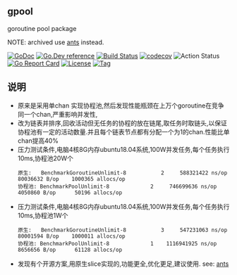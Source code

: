 ## gpool
goroutine pool package

NOTE: archived use [ants](https://github.com/panjf2000/ants) instead.


[![GoDoc](https://godoc.org/github.com/thinkgos/gpool?status.svg)](https://godoc.org/github.com/thinkgos/gpool)
[![Go.Dev reference](https://img.shields.io/badge/go.dev-reference-blue?logo=go&logoColor=white)](https://pkg.go.dev/github.com/thinkgos/gpool?tab=doc)
[![Build Status](https://www.travis-ci.org/thinkgos/gpool.svg?branch=master)](https://www.travis-ci.org/thinkgos/gpool)
[![codecov](https://codecov.io/gh/thinkgos/gpool/branch/master/graph/badge.svg)](https://codecov.io/gh/thinkgos/gpool)
![Action Status](https://github.com/thinkgos/gpool/workflows/Go/badge.svg)
[![Go Report Card](https://goreportcard.com/badge/github.com/thinkgos/gpool)](https://goreportcard.com/report/github.com/thinkgos/gpool)
[![License](https://img.shields.io/github/license/thinkgos/gpool)](https://github.com/thinkgos/gpool/raw/master/LICENSE)
[![Tag](https://img.shields.io/github/v/tag/thinkgos/gpool)](https://github.com/thinkgos/gpool/tags)


## 说明
 - 原来是采用单chan 实现协程池,然后发现性能瓶颈在上万个goroutine在竞争同一个chan,严重影响并发性,
 - 改为链表并排序,回收活动但无任务的协程的放在链尾,取任务时取链头,以保证协程池有一定的活动数量.并且每个链表节点都有分配一个为1的chan.性能比单chan提高40%
 - 压力测试条件,电脑4核8G内存ubuntu18.04系统,100W并发任务,每个任务执行10ms,协程池20W个
   ```
   原生:   BenchmarkGoroutineUnlimit-8   	       2	 588321422 ns/op	80036632 B/op	 1000365 allocs/op
   协程池: BenchmarkPoolUnlimit-8   	       2	 746699636 ns/op	 4050860 B/op	   50196 allocs/op
   ```
 - 压力测试条件,电脑4核8G内存ubuntu18.04系统,100W并发任务,每个任务执行10ms,协程池1W个
   ```
   原生:   BenchmarkGoroutineUnlimit-8   	       3	 547231063 ns/op	80001594 B/op	 1000011 allocs/op
   协程池: BenchmarkPoolUnlimit-8   	       1	1116941925 ns/op	 8656656 B/op	   61128 allocs/op
   ```
 - 发现有个开源方案,用原生slice实现的,功能更全,优化更足,建议使用.
   see: [ants](https://github.com/panjf2000/ants)